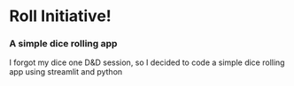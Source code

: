 # Roll Initiative! 
### A simple dice rolling app

I forgot my dice one D&D session, so I decided to code a simple dice rolling app using streamlit and python
